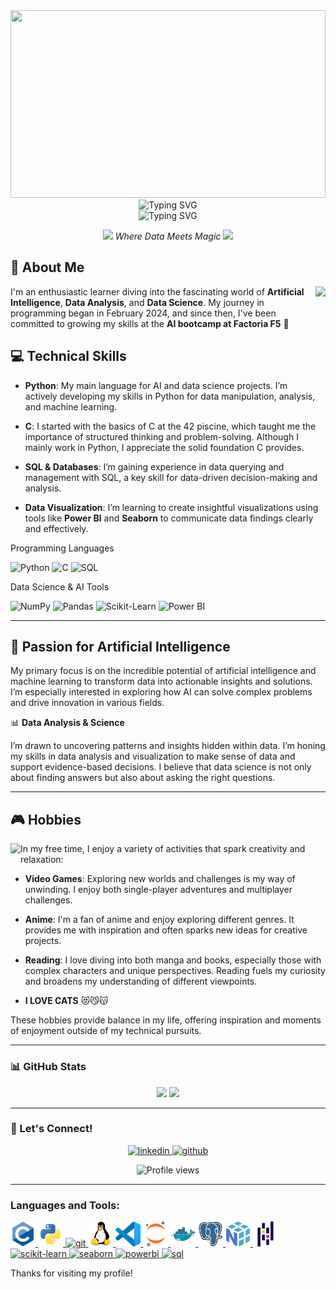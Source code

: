 <div align="center">
  <img src="https://i.pinimg.com/originals/ef/6d/8a/ef6d8a4344264b5f26147bd2bb66e146.gif" width="100%" height="300" />
  
  <div align="center">
    <img src="https://readme-typing-svg.herokuapp.com?font=Dancing+Script&size=40&pause=1000&color=FF1493&center=true&vCenter=true&random=false&width=435&lines=%F0%9F%8C%B8+Vittoria+De+Novellis+%F0%9F%8C%B8;%E2%9C%A8+Data+Science+Princess+%E2%9C%A8" alt="Typing SVG" />
  </div>

  <div align="center">
    <img src="https://readme-typing-svg.herokuapp.com?font=Quicksand&size=25&duration=4000&pause=1000&color=FFB6C1&center=true&vCenter=true&width=435&lines=AI+Developer+%F0%9F%8C%9F;Data+Analyst+%F0%9F%92%96;Data+Scientist+%F0%9F%8C%B8" alt="Typing SVG" />
  </div>

  <p align="center">
    <img src="https://media.giphy.com/media/LmNwrBhejkK9EFP504/giphy.gif" width="30">
    <i>Where Data Meets Magic</i>
    <img src="https://media.giphy.com/media/LmNwrBhejkK9EFP504/giphy.gif" width="30">
  </p>
</div>



## 🌸 About Me 

<img align="right" height="150" src="https://media.giphy.com/media/L1R1tvI9svkIWwpVYr/giphy.gif"/>

I'm an enthusiastic learner diving into the fascinating world of **Artificial Intelligence**, **Data Analysis**, and **Data Science**. My journey in programming began in February 2024, and since then, I've been committed to growing my skills at the **AI bootcamp at Factoria F5** 🚀





## 💻 **Technical Skills**

- **Python**: My main language for AI and data science projects. I’m actively developing my skills in Python for data manipulation, analysis, and machine learning.

- **C**: I started with the basics of C at the 42 piscine, which taught me the importance of structured thinking and problem-solving. Although I mainly work in Python, I appreciate the solid foundation C provides.

- **SQL & Databases**: I’m gaining experience in data querying and management with SQL, a key skill for data-driven decision-making and analysis.

- **Data Visualization**: I’m learning to create insightful visualizations using tools like **Power BI** and **Seaborn** to communicate data findings clearly and effectively.


<summary>Programming Languages</summary>

  
![Python](https://img.shields.io/badge/Python-FFD43B?style=for-the-badge&logo=python&logoColor=blue)
![C](https://img.shields.io/badge/C-00599C?style=for-the-badge&logo=c&logoColor=white)
![SQL](https://img.shields.io/badge/SQL-4479A1?style=for-the-badge&logo=postgresql&logoColor=white)



<summary>Data Science & AI Tools</summary>


![NumPy](https://img.shields.io/badge/Numpy-777BB4?style=for-the-badge&logo=numpy&logoColor=white)
![Pandas](https://img.shields.io/badge/Pandas-2C2D72?style=for-the-badge&logo=pandas&logoColor=white)
![Scikit-Learn](https://img.shields.io/badge/scikit_learn-F7931E?style=for-the-badge&logo=scikit-learn&logoColor=white)
![Power BI](https://img.shields.io/badge/PowerBI-F2C811?style=for-the-badge&logo=Power%20BI&logoColor=white)


---

## 🧠 **Passion for Artificial Intelligence**

My primary focus is on the incredible potential of artificial intelligence and machine learning to transform data into actionable insights and solutions. I’m especially interested in exploring how AI can solve complex problems and drive innovation in various fields.

📊 **Data Analysis & Science**

I’m drawn to uncovering patterns and insights hidden within data. I’m honing my skills in data analysis and visualization to make sense of data and support evidence-based decisions. I believe that data science is not only about finding answers but also about asking the right questions.

---

## 🎮 **Hobbies**
<img align="left" height="150" src="https://media.giphy.com/media/UoLt6Tm8wlSnWGfSFs/giphy.gif"/>

In my free time, I enjoy a variety of activities that spark creativity and relaxation:

- **Video Games**: Exploring new worlds and challenges is my way of unwinding. I enjoy both single-player adventures and multiplayer challenges.
  
- **Anime**: I'm a fan of anime and enjoy exploring different genres. It provides me with inspiration and often sparks new ideas for creative projects.

- **Reading**: I love diving into both manga and books, especially those with complex characters and unique perspectives. Reading fuels my curiosity and broadens my understanding of different viewpoints.
- **I LOVE CATS** 😻​😼​😽​
<p>
  These hobbies provide balance in my life, offering inspiration and moments of enjoyment outside of my technical pursuits.
</p>

---

### 📊 GitHub Stats

<div align="center">
  <img height="180em" src="https://github-readme-stats.vercel.app/api?username=Dolcevitta95&theme=dracula&show_icons=true&count_private=true"/>
  <img height="180em" src="https://github-readme-stats.vercel.app/api/top-langs/?username=Dolcevitta95&theme=dracula&layout=compact&langs_count=6"/>
</div>

---

### 🤝 Let's Connect!

<p align="center">
  <a href="[tu_linkedin](https://www.linkedin.com/in/vittoria-de-novellis-390aa9158/)" target="_blank">
    <img src="https://img.shields.io/badge/LinkedIn-0077B5?style=for-the-badge&logo=linkedin&logoColor=white" alt="linkedin"/>
  </a>
  <a href="[tu_github](https://github.com/Dolcevitta95)" target="_blank">
    <img src="https://img.shields.io/badge/GitHub-100000?style=for-the-badge&logo=github&logoColor=white" alt="github"/>
  </a>
</p>

<p align="center">
  <img src="https://komarev.com/ghpvc/?username=Dolcevitta95&color=ff69b4&style=flat-square&label=Profile+Views" alt="Profile views"/>
</p>

---

<h3 align="left">Languages and Tools:</h3>
<p align="left">
  <!-- Lenguajes -->
  <a href="https://www.cprogramming.com/" target="_blank" rel="noreferrer"> 
    <img src="https://raw.githubusercontent.com/devicons/devicon/master/icons/c/c-original.svg" alt="c" width="40" height="40"/> 
  </a> 
  <a href="https://www.python.org" target="_blank" rel="noreferrer"> 
    <img src="https://raw.githubusercontent.com/devicons/devicon/master/icons/python/python-original.svg" alt="python" width="40" height="40"/> 
  </a>

  <!-- Herramientas -->
  <a href="https://git-scm.com/" target="_blank" rel="noreferrer"> 
    <img src="https://www.vectorlogo.zone/logos/git-scm/git-scm-icon.svg" alt="git" width="40" height="40"/> 
  </a> 
  <a href="https://www.linux.org/" target="_blank" rel="noreferrer"> 
    <img src="https://raw.githubusercontent.com/devicons/devicon/master/icons/linux/linux-original.svg" alt="linux" width="40" height="40"/> 
  </a> 
  <a href="https://code.visualstudio.com/" target="_blank" rel="noreferrer">
    <img src="https://raw.githubusercontent.com/devicons/devicon/master/icons/vscode/vscode-original.svg" alt="vscode" width="40" height="40"/> 
  </a> 
  <a href="https://jupyter.org/" target="_blank" rel="noreferrer">
    <img src="https://raw.githubusercontent.com/devicons/devicon/master/icons/jupyter/jupyter-original.svg" alt="jupyter" width="40" height="40"/> 
  </a>
  <a href="https://www.docker.com/" target="_blank" rel="noreferrer">
    <img src="https://raw.githubusercontent.com/devicons/devicon/master/icons/docker/docker-original.svg" alt="docker" width="40" height="40"/>
  </a>
  <a href="https://www.postgresql.org/" target="_blank" rel="noreferrer">
    <img src="https://raw.githubusercontent.com/devicons/devicon/master/icons/postgresql/postgresql-original.svg" alt="postgresql" width="40" height="40"/>
  </a>

  <!-- Librerías -->
  <a href="https://numpy.org/" target="_blank" rel="noreferrer">
    <img src="https://raw.githubusercontent.com/devicons/devicon/master/icons/numpy/numpy-original.svg" alt="numpy" width="40" height="40"/> 
  </a>
  <a href="https://pandas.pydata.org/" target="_blank" rel="noreferrer">
    <img src="https://raw.githubusercontent.com/devicons/devicon/master/icons/pandas/pandas-original.svg" alt="pandas" width="40" height="40"/> 
  </a>
  <a href="https://scikit-learn.org/" target="_blank" rel="noreferrer">
    <img src="https://raw.githubusercontent.com/scikit-learn/scikit-learn/main/doc/logos/scikit-learn-logo-notext.png" alt="scikit-learn" width="40" height="40"/>
  </a>
  <a href="https://seaborn.pydata.org/" target="_blank" rel="noreferrer">
    <img src="https://seaborn.pydata.org/_static/logo-wide-lightbg.svg" alt="seaborn" width="40" height="40"/>
  </a>
  <a href="https://powerbi.microsoft.com/" target="_blank" rel="noreferrer">
    <img src="https://upload.wikimedia.org/wikipedia/commons/c/cf/New_Power_BI_Logo.svg" alt="powerbi" width="40" height="40"/>
  </a>
  <a href="https://www.microsoft.com/en-us/sql-server" target="_blank" rel="noreferrer">
    <img src="https://www.svgrepo.com/show/303229/microsoft-sql-server-logo.svg" alt="sql" width="40" height="40"/>
  </a>
</p>

Thanks for visiting my profile!








